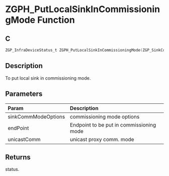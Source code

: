 # ZGPH_PutLocalSinkInCommissioningMode Function

## C

```c
ZGP_InfraDeviceStatus_t ZGPH_PutLocalSinkInCommissioningMode(ZGP_SinkCommissioningModeOptions_t *sinkCommModeOptions, uint8_t endPoint,    bool unicastComm);
```

## Description

 To put local sink in commissioning mode.

## Parameters

| Param | Description |
|:----- |:----------- |
| sinkCommModeOptions | commissioning mode options |
| endPoint | Endpoint to be put in commissioning mode |
| unicastComm | unicast proxy comm. mode  

## Returns

 status. 

